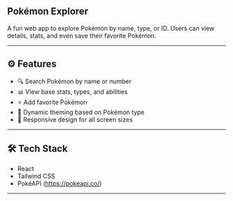 ## Pokémon Explorer
A fun web app to explore Pokémon by name, type, or ID. Users can view details, stats, and even save their favorite Pokémon.

---
## ⚙️ Features
- 🔍 Search Pokémon by name or number
- 📊 View base stats, types, and abilities
- ⭐ Add favorite Pokémon
- 🎨 Dynamic theming based on Pokémon type
- 🔄 Responsive design for all screen sizes
---
## 🛠️ Tech Stack
- React 
- Tailwind CSS
- PokéAPI (https://pokeapi.co/)
---
